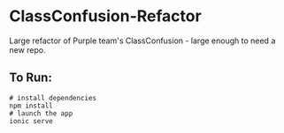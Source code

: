 # ClassConfusion-Refactor
Large refactor of Purple team's ClassConfusion - large enough to need a new repo.

## To Run:
```
# install dependencies
npm install
# launch the app
ionic serve
```
